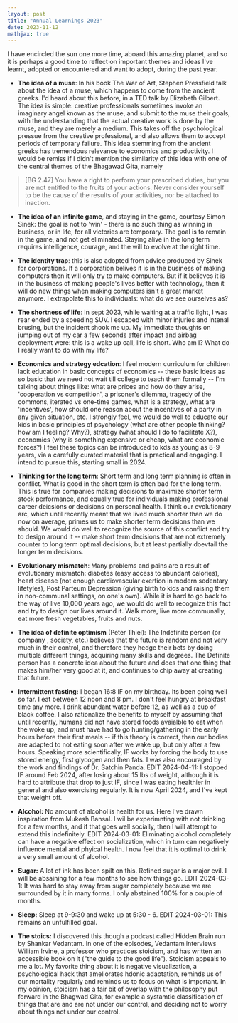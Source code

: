 ```yaml
---
layout: post
title: "Annual Learnings 2023"
date: 2023-11-12
mathjax: true
---
```


I have encircled the sun one more time, aboard this amazing planet, and so it is perhaps a good time to reflect on important themes and ideas I've learnt, adopted or encountered and want to adopt, during the past year. 

- **The idea of a muse**: In his book The War of Art, Stephen Pressfield talk about the idea of a muse, which happens to come from the ancient greeks. I'd heard about this before, in a TED talk by Elizabeth Gilbert. The idea is simple: creative professionals sometimes invoke an imaginary angel known as the muse, and submit to the muse their goals, with the understanding that the actual creative work is done by the muse, and they are merely a medium. This takes off the psychological pressue from the creative professional, and also allows them to accept periods of temporary failure. This idea stemming from the ancient greeks has tremendous relevance to economics and productivity. I would be remiss if I didn't mention the similarity of this idea with one of the central themes of the Bhagawad Gita, namely

> [BG 2.47] You have a right to perform your prescribed duties, but you are not entitled to the fruits of your actions. Never consider yourself to be the cause of the results of your activities, nor be attached to inaction.

- **The idea of an infinite game**, and staying in the game, courtesy Simon Sinek: the goal is not to 'win' - there is no such thing as winning in business, or in life, for all victories are temporary. The goal is to remain in the game, and not get eliminated. Staying alive in the long term requires intelligence, courage, and the will to evolve at the right time. 

- **The identity trap**: this is also adopted from advice produced by Sinek for corporations. If a corporation belives it is in the business of making computers then it will only try to make computers. But if it believes it is in the business of making people's lives better with technology, then it will do new things when making computers isn't a great market anymore. I extrapolate this to individuals: what do we see ourselves as? 

- **The shortness of life**: In sept 2023, while waiting at a traffic light, I was rear ended by a speeding SUV. I escaped with minor injuries and intenal brusing, but the incident shook me up. My immediate thoughts on jumping out of my car a few seconds after impact and airbag deployment were: this is a wake up call, life is short. Who am I? What do I really want to do with my life? 

- **Economics and strategy edcation**: I feel modern curriculum for children lack education in basic concepts of economics -- these basic ideas as so basic that we need not wait till college to teach them formally -- I'm talking about things like: what are prices and how do they arise, 'cooperation vs competition', a prisoner's dilemma, tragedy of the commons, iterated vs one-time games, what is a strategy, what are 'incentives', how should one reason about the incentives of a party in any given situation, etc. I strongly feel, we would do well to educate our kids in basic principles of psychology (what are other people thinking? how am I feeling? Why?), strategy (what should I do to facilitate X?), economics (why is something expensive or cheap, what are economic forces?) I feel these topics can be introduced to kds as young as 8-9 years, via a carefully curated material that is practical and engaging. I intend to pursue this, starting small in 2024. 

- **Thinking for the long term**: Short term and long term planning is often in conflict. What is good in the short term is often bad for the long term. This is true for companies making decisions to maximize shorter term stock performance, and equally true for individuals making professional career deicsions or decisions on personal health. I think our evolutionary arc, which until recently meant that we lived much shorter than we do now on average, primes us to make shorter term decisions than we should. We would do well to recognize the source of this conflict and try to design around it -- make short term decisions that are not extremely counter to long term optimal decisions, but at least partially doevtail the longer term decisions. 

- **Evolutionary mismatch**: Many problems and pains are a result of evolutionary mismatch: diabetes (easy access to abundant calories), heart disease (not enough cardiovascular exertion in modern sedentary lifetyles), Post Parteum Depression (giving birth to kids and raising them in non-communal settings, on one's own). While it is hard to go back to the way of live 10,000 years ago, we would do well to recognize this fact and try to design our lives around it. Walk more, live more communally, eat more fresh vegetables, fruits and nuts. 

- **The idea of definite optimism** (Peter Thiel): The Indefinite person (or company , society, etc.) believes that the future is random and not very much in their control, and therefore they hedge their bets by doing multiple different things, acquiring many skills and degrees. The Definite person has a concrete idea about the future and does that one thing that makes him/her very good at it, and continues to chip away at creating that future.

- **Intermittent fasting:** I began 16:8 IF on my birthday. Its been going well so far. I eat between 12 noon and 8 pm. I don't feel hungry at breakfast time any more. I drink abundant water before 12, as well as a cup of black coffee. I also rationalize the benefits to myself by assuming that until recently, humans did not have stored foods avaialble to eat when the woke up, and must have had to go hunting/gathering in the early hours before their first meals -- if this theory is correct, then our bodies are adapted to not eating soon after we wake up, but only after a few hours. Speaking more scientifically, IF works by forcing the body to use stored energy, first glycogen and then fats. I was also encouraged by the work and findings of Dr. Satchin Panda. EDIT 2024-04-11: I stopped IF around Feb 2024, after losing about 15 lbs of weight, although it is hard to attribute that drop to just IF, since I was eating healthier in general and also exercising regularly. It is now April 2024, and I've kept that weight off. 

- **Alcohol:** No amount of alcohol is health for us. Here I've drawn inspiration from Mukesh Bansal. I wil be experimnting with not drinking for a few months, and if that goes well socially, then I will attempt to extend this indefinitely. EDIT 2024-03-01: Eliminating alcohol completely can have a negative effect on socialization, which in turn can negatively influence mental and phyical health. I now feel that it is optimal to drink a very small amount of alcohol. 

- **Sugar:** A lot of ink has been spilt on this. Refined sugar is a major evil. I will be absaining for a few months to see how things go. EDIT 2024-03-1: It was hard to stay away from sugar completely because we are surrounded by it in many forms. I only abstained 100% for a couple of months. 

- **Sleep:** Sleep at 9-9:30 and wake up at 5:30 - 6. EDIT 2024-03-01: This remains an unfulfilled goal.

- **The stoics:** I discovered this though a podcast called Hidden Brain run by Shankar Vedantam. In one of the episodes, Vedantam interviews William Irvine, a professor who practices stoicism, and has written an accessible book on it ("the guide to the good life"). Stoicism appeals to me a lot. My favorite thing about it is negative visualization, a psychological hack that ameliorates hdonic adaptation, reminds us of our mortality regularly and reminds us to focus on what is important. In my opinion, stoicism has a fair bit of overlap with the philosophy put forward in the Bhagwad Gita, for example a systamtic  classification of things that are and are not under our control, and deciding not to worry about things not under our control. 

